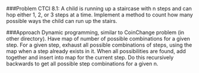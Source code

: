 ###Problem
CTCI 8.1: A child is running up a staircase with n steps and can hop either 1, 2, or 3 steps at a time. 
Implement a method to count how many possible ways the child can run up the stairs.

###Approach
Dynamic programming, similar to CoinChange problem (in other directory). Have map of number of possible combinations for a given
step. For a given step, exhaust all possible combinations of steps, using the map when a step already exists in it.
When all possibilities are found, add together and insert into map for the current step. Do this recursively backwards
to get all possible step combinations for a given n.
